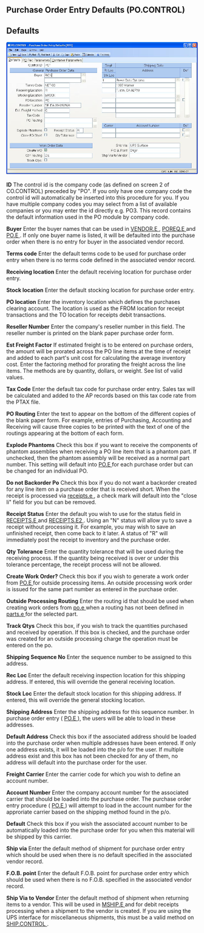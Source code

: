 ##  Purchase Order Entry Defaults (PO.CONTROL)

<PageHeader />

##  Defaults

![](./PO-CONTROL-1.jpg)

**ID** The control id is the company code (as defined on screen 2 of
CO.CONTROL) preceded by "PO". If you only have one company code the control id
will automatically be inserted into this procedure for you. If you have
multiple company codes you may select from a list of available companies or
you may enter the id directly e.g. PO3. This record contains the default
information used in the PO module by company code.  
  
**Buyer** Enter the buyer names that can be used in [ VENDOR.E ](../../../../AP-OVERVIEW/AP-ENTRY/VENDOR-E/README.md) , [ POREQ.E ](../../POREQ-E/README.md) and [ PO.E ](../../PO-E/README.md) . If only one buyer name is listed, it will be defaulted into the purchase order when there is no entry for buyer in the associated vendor record.   
  
**Terms code** Enter the default terms code to be used for purchase order
entry when there is no terms code defined in the associated vendor record.  
  
**Receiving location** Enter the default receiving location for purchase order
entry.  
  
**Stock location** Enter the default stocking location for purchase order
entry.  
  
**PO location** Enter the inventory location which defines the purchases
clearing account. The location is used as the FROM location for receipt
transactions and the TO location for receipts debit transactions.  
  
**Reseller Number** Enter the company's reseller number in this field. The
reseller number is printed on the blank paper purchase order form.  
  
**Est Freight Factor** If estimated freight is to be entered on purchase
orders, the amount will be prorated across the PO line items at the time of
receipt and added to each part's unit cost for calculating the average
inventory cost. Enter the factoring method for prorating the freight across
the line items. The methods are by quantity, dollars, or weight. See list of
valid values.  
  
**Tax Code** Enter the default tax code for purchase order entry. Sales tax
will be calculated and added to the AP records based on this tax code rate
from the PTAX file.  
  
**PO Routing** Enter the text to appear on the bottom of the different copies
of the blank paper form. For example, entries of Purchasing, Accounting and
Receiving will cause three copies to be printed with the text of one of the
routings appearing at the bottom of each form.  
  
**Explode Phantoms** Check this box if you want to receive the components of phantom assemblies when receiving a PO line item that is a phantom part. If unchecked, then the phantom assembly will be received as a normal part number. This setting will default into [ PO.E ](../../PO-E/README.md) for each purchase order but can be changed for an individual PO.   
  
**Do not Backorder Po** Check this box if you do not want a backorder created for any line item on a purchase order that is received short. When the receipt is processed via [ receipts.e ](../../RECEIPTS-E/README.md) , a check mark will default into the "close li" field for you but can be removed.   
  
**Receipt Status** Enter the default you wish to use for the status field in [ RECEIPTS.E ](../../RECEIPTS-E/README.md) and [ RECEIPTS.E2 ](../../RECEIPTS-E2/README.md) . Using an "N" status will allow yu to save a receipt without processing it. For example, you may wish to save an unfinished receipt, then come back to it later. A status of "R" will immediately post the receipt to inventory and the purchase order.   
  
**Qty Tolerance** Enter the quantity tolerance that will be used during the
receiving process. If the quantity being received is over or under this
tolerance percentage, the receipt process will not be allowed.  
  
**Create Work Order?** Check this box if you wish to generate a work order from [ PO.E ](../../PO-E/README.md) for outside processing items. An outside processing work order is issued for the same part number as entered in the purchase order.   
  
**Outside Processing Routing** Enter the routing id that should be used when creating work orders from [ po.e ](../../PO-E/README.md) when a routing has not been defined in [ parts.e ](../../../../ENG-OVERVIEW/ENG-ENTRY/PARTS-E/README.md) for the selected part.   
  
**Track Qtys** Check this box, if you wish to track the quantities purchased
and received by operation. If this box is checked, and the purchase order was
created for an outside processing charge the operation must be entered on the
po.  
  
**Shipping Sequence No** Enter the sequence number to be assigned to this
address.  
  
**Rec Loc** Enter the default receiving inspection location for this shipping
address. If entered, this will override the general receiving location.  
  
**Stock Loc** Enter the default stock location for this shipping address. If
entered, this will override the general stocking location.  
  
**Shipping Address** Enter the shipping address for this sequence number. In purchase order entry ( [ PO.E ](../../PO-E/README.md) ), the users will be able to load in these addresses.   
  
**Default Address** Check this box if the associated address should be loaded
into the purchase order when multiple addresses have been entered. If only one
address exists, it will be loaded into the p/o for the user. If multiple
address exist and this box has not been checked for any of them, no address
will default into the purchase order for the user.  
  
**Freight Carrier** Enter the carrier code for which you wish to define an
account number.  
  
**Account Number** Enter the company account number for the associated carrier that should be loaded into the purchase order. The purchase order entry procedure ( [ PO.E ](../../PO-E/README.md) ) will attempt to load in the account number for the approriate carrier based on the shipping method found in the p/o.   
  
**Default** Check this box if you wish the associated account number to be
automatically loaded into the purchase order for you when this material will
be shipped by this carrier.  
  
**Ship via** Enter the default method of shipment for purchase order entry
which should be used when there is no default specified in the associated
vendor record.  
  
**F.O.B. point** Enter the default F.O.B. point for purchase order entry which
should be used when there is no F.O.B. specified in the associated vendor
record.  
  
**Ship Via to Vendor** Enter the default method of shipment when returning items to a vendor. This will be used in [ MSHIP.E ](../../../../MRK-OVERVIEW/MRK-ENTRY/MSHIP-E/README.md) and for debit receipts processing when a shipment to the vendor is created. If you are using the UPS interface for miscellaneous shipments, this must be a valid method on [ SHIP.CONTROL ](../../../../duplicates/SHIP-CONTROL/README.md) .   
  
  
<badge text= "Version 8.10.57" vertical="middle" />

<PageFooter />